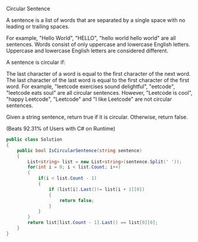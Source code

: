 Circular Sentence

A sentence is a list of words that are separated by a single space with no leading or trailing spaces.

For example, "Hello World", "HELLO", "hello world hello world" are all sentences.
Words consist of only uppercase and lowercase English letters. Uppercase and lowercase English letters are considered different.

A sentence is circular if:

The last character of a word is equal to the first character of the next word.
The last character of the last word is equal to the first character of the first word.
For example, "leetcode exercises sound delightful", "eetcode", "leetcode eats soul" are all circular sentences. However, "Leetcode is cool", "happy Leetcode", "Leetcode" and "I like Leetcode" are not circular sentences.

Given a string sentence, return true if it is circular. Otherwise, return false.

(Beats 92.31% of Users with C# on Runtime)


```csharp
public class Solution
{
    public bool IsCircularSentence(string sentence)
    {
        List<string> list = new List<string>(sentence.Split(' '));
        for(int i = 0; i < list.Count; i++)
        {
            if(i < list.Count - 1)
            {
                if (list[i].Last()!= list[i + 1][0])
                {
                    return false;
                }
            }
        }
        return list[list.Count - 1].Last() == list[0][0];
    }
}

